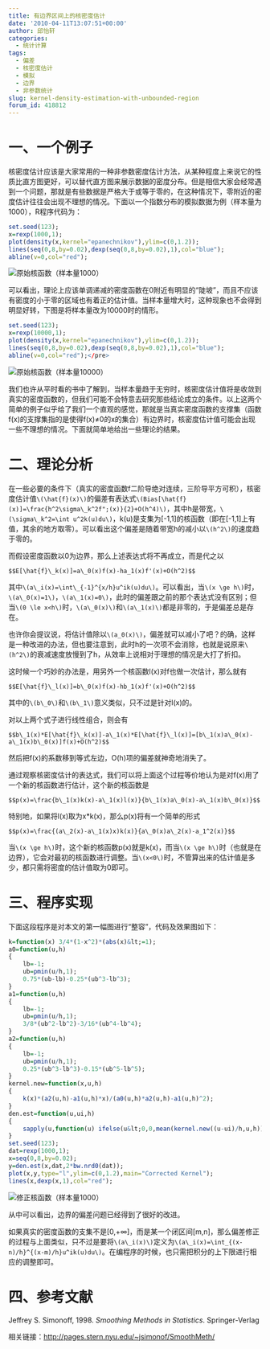 ```yaml
---
title: 有边界区间上的核密度估计
date: '2010-04-11T13:07:51+00:00'
author: 邱怡轩
categories:
  - 统计计算
tags:
  - 偏差
  - 核密度估计
  - 模拟
  - 边界
  - 非参数统计
slug: kernel-density-estimation-with-unbounded-region
forum_id: 418812
---
```


# 一、一个例子

核密度估计应该是大家常用的一种非参数密度估计方法，从某种程度上来说它的性质比直方图更好，可以替代直方图来展示数据的密度分布。但是相信大家会经常遇到一个问题，那就是有些数据是严格大于或等于零的，在这种情况下，零附近的密度估计往往会出现不理想的情况。下面以一个指数分布的模拟数据为例（样本量为1000），R程序代码为：

```r
set.seed(123);
x=rexp(1000,1);
plot(density(x,kernel="epanechnikov"),ylim=c(0,1.2));
lines(seq(0,8,by=0.02),dexp(seq(0,8,by=0.02),1),col="blue");
abline(v=0,col="red");
```

![原始核函数（样本量1000）](https://uploads.cosx.org/2010/04/kde_original_kernel_n1000.png)

可以看出，理论上应该单调递减的密度函数在0附近有明显的“陡坡”，而且不应该有密度的小于零的区域也有着正的估计值。当样本量增大时，这种现象也不会得到明显好转，下图是将样本量改为10000时的情形。

```r
set.seed(123);
x=rexp(10000,1);
plot(density(x,kernel="epanechnikov"),ylim=c(0,1.2));
lines(seq(0,8,by=0.02),dexp(seq(0,8,by=0.02),1),col="blue");
abline(v=0,col="red");</pre>
```

![原始核函数（样本量10000）](https://uploads.cosx.org/2010/04/kde_original_kernel_n10000.png)

我们也许从平时看的书中了解到，当样本量趋于无穷时，核密度估计值将是收敛到真实的密度函数的，但我们可能不会特意去研究那些结论成立的条件。以上这两个简单的例子似乎给了我们一个直观的感觉，那就是当真实密度函数的支撑集（函数f(x)的支撑集指的是使得f(x)≠0的x的集合）有边界时，核密度估计值可能会出现一些不理想的情况。下面就简单地给出一些理论的结果。

# 二、理论分析

在一些必要的条件下（真实的密度函数f二阶导绝对连续，三阶导平方可积），核密度估计值`\(\hat{f}(x)\)`的偏差有表达式`\(Bias[\hat{f}(x)]=\frac{h^2\sigma\_k^2f";(x)}{2}+O(h^4)\)`，其中h是带宽，`\(\sigma\_k^2=\int u^2k(u)du\)`，k(u)是支集为[-1,1]的核函数（即在[-1,1]上有值，其余的地方取零）。可以看出这个偏差是随着带宽h的减小以`\(h^2\)`的速度趋于零的。

而假设密度函数以0为边界，那么上述表达式将不再成立，而是代之以
  
`$$E[\hat{f}\_k(x)]=a\_0(x)f(x)-ha_1(x)f'(x)+O(h^2)$$`
  
其中`\(a\_i(x)=\int\_{-1}^{x/h}u^ik(u)du\)`。可以看出，当`\(x \ge h\)`时，`\(a\_0(x)=1\)`，`\(a\_1(x)=0\)`，此时的偏差跟之前的那个表达式没有区别；但当`\(0 \le x<h\)`时，`\(a\_0(x)\)`和`\(a\_1(x)\)`都是非零的，于是偏差总是存在。

也许你会提议说，将估计值除以`\(a_0(x)\)`，偏差就可以减小了吧？的确，这样是一种改进的办法，但也要注意到，此时h的一次项不会消除，也就是说原来`\(h^2\)`的衰减速度放慢到了h，从效率上说相对于理想的情况是大打了折扣。

这时候一个巧妙的办法是，用另外一个核函数l(x)对f也做一次估计，那么就有
  
`$$E[\hat{f}\_l(x)]=b\_0(x)f(x)-hb_1(x)f'(x)+O(h^2)$$`
  
其中的`\(b\_0\)`和`\(b\_1\)`意义类似，只不过是针对l(x)的。

对以上两个式子进行线性组合，则会有
  
`$$b\_1(x)*E[\hat{f}\_k(x)]-a\_1(x)*E[\hat{f}\_l(x)]=[b\_1(x)a\_0(x)-a\_1(x)b\_0(x)]f(x)+O(h^2)$$`
  
然后把f(x)的系数移到等式左边，O(h)项的偏差就神奇地消失了。

通过观察核密度估计的表达式，我们可以将上面这个过程等价地认为是对f(x)用了一个新的核函数进行估计，这个新的核函数是
  
`$$p(x)=\frac{b\_1(x)k(x)-a\_1(x)l(x)}{b\_1(x)a\_0(x)-a\_1(x)b\_0(x)}$$`

特别地，如果将l(x)取为x*k(x)，那么p(x)将有一个简单的形式
  
`$$p(x)=\frac{(a\_2(x)-a\_1(x)x)k(x)}{a\_0(x)a\_2(x)-a_1^2(x)}$$`

当`\(x \ge h\)`时，这个新的核函数p(x)就是k(x)，而当`\(x \ge h\)`时（也就是在边界），它会对最初的核函数进行调整。当`\(x<0\)`时，不管算出来的估计值是多少，都只需将密度的估计值取为0即可。

# 三、程序实现

下面这段程序是对本文的第一幅图进行“整容”，代码及效果图如下：

```r
k=function(x) 3/4*(1-x^2)*(abs(x)&lt;=1);
a0=function(u,h)
{
	lb=-1;
	ub=pmin(u/h,1);
	0.75*(ub-lb)-0.25*(ub^3-lb^3);
}
a1=function(u,h)
{
	lb=-1;
	ub=pmin(u/h,1);
	3/8*(ub^2-lb^2)-3/16*(ub^4-lb^4);
}
a2=function(u,h)
{
	lb=-1;
	ub=pmin(u/h,1);
	0.25*(ub^3-lb^3)-0.15*(ub^5-lb^5);
}
kernel.new=function(x,u,h)
{
	k(x)*(a2(u,h)-a1(u,h)*x)/(a0(u,h)*a2(u,h)-a1(u,h)^2);
}
den.est=function(u,ui,h)
{
	sapply(u,function(u) ifelse(u&lt;0,0,mean(kernel.new((u-ui)/h,u,h))/h));
}
set.seed(123);
dat=rexp(1000,1);
x=seq(0,8,by=0.02);
y=den.est(x,dat,2*bw.nrd0(dat));
plot(x,y,type="l",ylim=c(0,1.2),main="Corrected Kernel");
lines(x,dexp(x,1),col="red");
```

![修正核函数（样本量1000）](https://uploads.cosx.org/2010/04/kde_corrected_kernel_n1000.png)

从中可以看出，边界的偏差问题已经得到了很好的改进。

如果真实的密度函数的支集不是[0,+∞]，而是某一个闭区间[m,n]，那么偏差修正的过程与上面类似，只不过是要将`\(a\_i(x)\)`定义为`\(a\_i(x)=\int_{(x-n)/h}^{(x-m)/h}u^ik(u)du\)`。在编程序的时候，也只需把积分的上下限进行相应的调整即可。

# 四、参考文献

Jeffrey S. Simonoff, 1998. _Smoothing Methods in Statistics_. Springer-Verlag

相关链接：<http://pages.stern.nyu.edu/~jsimonof/SmoothMeth/>
